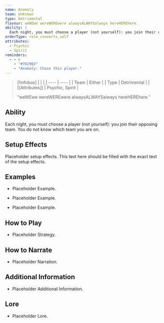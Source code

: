 ```yaml
---
name: Anomaly
team: Unknown
type: Detrimental
flavour: weWEwe wereWEREwere alwaysALWAYSalways hereHEREhere.
ability: |
  Each night, you must choose a player (not yourself): you join their opposing team. You do not know which team you are on.
orderType: role_converts_self
attributes:
  - Psychic
  - Spirit
reminders:
  - - 🌀
    - "#702963"
    - "Anomaly: Chose this player."
---
```

> [!infobox]
> |  |  |
> | ---- | ---- |
> | Team | Either |
> | Type | Detrimental |
> | [[Attributes]] | Psychic, Spirit |
> 
>  “weWEwe wereWEREwere alwaysALWAYSalways hereHEREhere.”

## Ability
Each night, you must choose a player (not yourself): you join their opposing team. You do not know which team you are on.

## Setup Effects
Placeholder setup effects. This text here should be filled with the exact text of the setup effects.

## Examples
- Placeholder Example.

- Placeholder Example.

- Placeholder Example.

## How to Play
- Placeholder Strategy.

## How to Narrate
- Placeholder Narration.

## Additional Information
- Placeholder Additional Information.

## Lore
- Placeholder Lore.